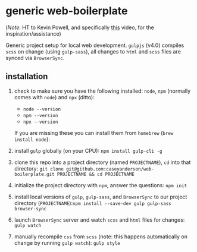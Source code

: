# generic web-boilerplate

(*Note*: HT to Kevin Powell, and specifically [this](https://www.youtube.com/watch?v=QgMQeLymAdU) video, for the inspiration/assistance)

Generic project setup for local web development. `gulpjs` (v4.0) compiles `scss` on change (using `gulp-sass`), all changes to `html` and `scss` files are synced via `BrowserSync`.


## installation

1. check to make sure you have the following installed: `node`, `npm` (normally comes with `node`) and `npx` (ditto):

    * `node --version`
    * `npm --version`
    * `npx --version`

    If you are missing these you can install them from `homebrew` (`brew install node`):

2. install `gulp` globally (on your CPU): `npm install gulp-cli -g`
3. clone this repo into a project directory (named `PROJECTNAME`), `cd` into that directory: `git clone git@github.com:caseyanderson/web-boilerplate.git PROJECTNAME && cd PROJECTNAME`
4. initialize the project directory with `npm`, answer the questions: `npm init`
5. install local versions of `gulp`, `gulp-sass`, and `BrowserSync` to our project directory (`PROJECTNAME`):`npm install --save-dev gulp gulp-sass browser-sync`
6. launch `BrowserSync` server and watch `scss` and `html` files for changes: `gulp watch`
7. manually recompile `css` from `scss` (note: this happens automatically on change by running `gulp watch`): `gulp style`

